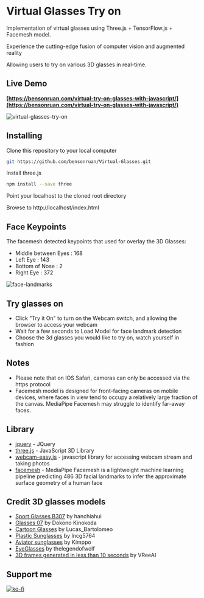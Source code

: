 # Virtual Glasses Try on

Implementation of virtual glasses using Three.js + TensorFlow.js + Facemesh model. 

Experience the cutting-edge fusion of computer vision and augmented reality

Allowing users to try on various 3D glasses in real-time.

## Live Demo
**[https://bensonruan.com/virtual-try-on-glasses-with-javascript/](https://bensonruan.com/virtual-try-on-glasses-with-javascript/)**

![virtual-glasses-try-on](https://bensonruan.com/wp-content/webp-express/webp-images/uploads/2023/07/Virtual-Glasses-Try-On-Demo.webp)

## Installing
Clone this repository to your local computer
``` bash
git https://github.com/bensonruan/Virtual-Glasses.git
```
Install three.js
``` bash
npm install --save three
```
Point your localhost to the cloned root directory

Browse to http://localhost/index.html 

## Face Keypoints 
The facemesh detected keypoints that used for overlay the 3D Glasses:
* Middle between Eyes : 168
* Left Eye : 143
* Bottom of Nose : 2
* Right Eye : 372

![face-landmarks](https://bensonruan.com/wp-content/webp-express/webp-images/uploads/2023/07/virtual_glasses_face_mesh_key_points.jpg.webp)

## Try glasses on
* Click "Try it On" to turn on the Webcam switch, and allowing the browser to access your webcam 
* Wait for a few seconds to Load Model for face landmark detection
* Choose the 3d glasses you would like to try on, watch yourself in fashion

## Notes
* Please note that on IOS Safari, cameras can only be accessed via the https protocol 
* Facemesh model is designed for front-facing cameras on mobile devices, where faces in view tend to occupy a relatively large fraction of the canvas. MediaPipe Facemesh may struggle to identify far-away faces.

## Library
* [jquery](https://code.jquery.com/jquery-3.3.1.min.js) - JQuery
* [three.js](https://threejs.org/) - JavaScript 3D Library
* [webcam-easy.js](https://github.com/bensonruan/webcam-easy) - javascript library for accessing webcam stream and taking photos
* [facemesh](https://github.com/tensorflow/tfjs-models/tree/master/facemesh) - MediaPipe Facemesh is a lightweight machine learning pipeline predicting 486 3D facial landmarks to infer the approximate surface geometry of a human face

## Credit 3D glasses models
* [Sport Glasses B307](https://sketchfab.com/3d-models/sport-glasses-b307-7630c4ac090c42598de43d47554b4cf4
) by	hanchiahui
* [Glasses 07](https://sketchfab.com/3d-models/glasses-07-06b22104f56a4356aa9ffa825abd8d6b) by	Dokono Kinokoda
* [Cartoon Glasses](https://sketchfab.com/3d-models/cartoon-glasses-fddd63a49615405fb17f5c7ff65345c2) by	Lucas_Bartolomeo
* [Plastic Sunglasses](https://sketchfab.com/3d-models/plastic-sunglasses-d5417dcb97fb41b39f57fc8772a7ecab) by	Incg5764
* [Aviator sunglasses](https://sketchfab.com/3d-models/aviator-sunglasses-00d1cb5aa82745228a3b764c97f867de
) by	Kimppo
* [EyeGlasses](https://sketchfab.com/3d-models/eyeglasses-8ec54755399a4eca8a1356812e68fe02) by	thelegendofwolf
* [3D frames generated in less than 10 seconds](https://sketchfab.com/3d-models/3d-frames-generated-in-less-than-10-seconds-5cc3b37589ba43148352c850a764b2db
) by	VReeAI

## Support me 
[![ko-fi](https://ko-fi.com/img/githubbutton_sm.svg)](https://ko-fi.com/W7W6METMY)
